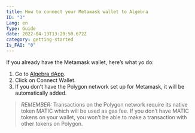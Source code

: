 ```yaml
---
title: How to connect your Metamask wallet to Algebra
ID: "3"
Lang: en
Type: Guide
date: 2022-04-13T13:29:50.672Z
category: getting-started
Is_FAQ: "0"
---
```

If you already have the Metamask wallet, here’s what yo do:

1. Go to [Algebra dApp](https://app.algebra.finance/#/farming/limit-farms).
2. Click on Connect Wallet.
3. If you don’t have the Polygon network set up for Metamask, it will be automatically added.

> *REMEMBER:* Transactions on the Polygon network require its native token MATIC which will be used as gas fee. If you don’t have MATIC tokens on your wallet, you won’t be able to make a transaction with other tokens on Polygon.